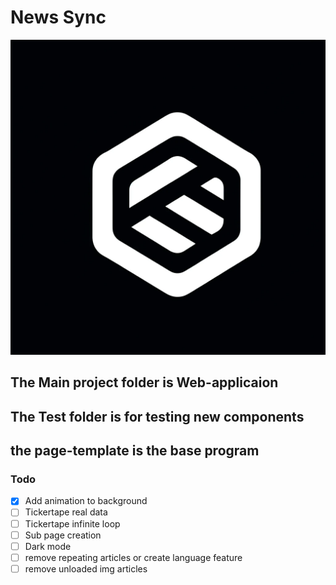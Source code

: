 # News Sync
![img](/Web-application/icons/icon.png)

## The Main project folder is Web-applicaion
## The Test folder is for testing new components
## the page-template is the base program

### Todo

- [x] Add animation to background
- [ ] Tickertape real data
- [ ] Tickertape infinite loop
- [ ] Sub page creation
- [ ] Dark mode
- [ ] remove repeating articles or create language feature
- [ ] remove unloaded img articles